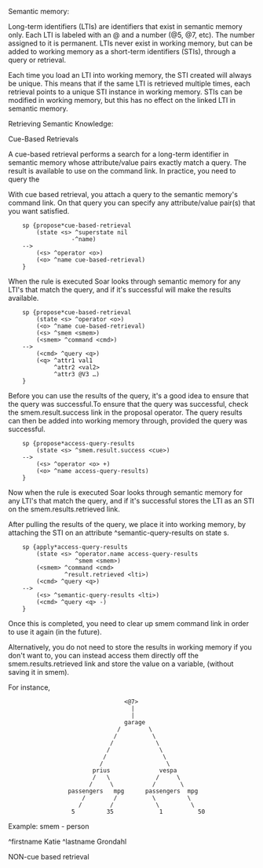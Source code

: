 Semantic memory:


Long-term identifiers (LTIs) are identifiers that exist in semantic memory only. Each LTI is labeled with an @ and a number (@5, @7, etc). The number assigned to it is permanent. LTIs never exist in working memory, but can be added to working memory as a short-term identifiers (STIs), through a query or retrieval. 

Each time you load an LTI into working memory, the STI created will always be unique. This means that if the same LTI is retrieved multiple times, each retrieval points to a unique STI instance in working memory. STIs can be modified in working memory, but this has no effect on the linked LTI in semantic memory. 



Retrieving Semantic Knowledge:

Cue-Based Retrievals

A cue-based retrieval performs a search for a long-term identifier in semantic memory whose attribute/value pairs exactly match a query. The result is available to use on the command link. In practice, you need to query the 


With cue based retrieval, you attach a query to the semantic memory's command link. On that query you can specify any attribute/value pair(s) that you want satisfied. 
													         
	
		sp {propose*cue-based-retrieval                         
		    (state <s> ^superstate nil
		    		  -^name)
		-->
			(<s> ^operator <o>)
			(<o> ^name cue-based-retrieval)
		}					

When the rule is executed Soar looks through semantic memory for any LTI's that match the query, and if it's successful will make the results available. 

		sp {propose*cue-based-retrieval 
			(state <s> ^operator <o>)
			(<o> ^name cue-based-retrieval)
			(<s> ^smem <smem>)  
			(<smem> ^command <cmd>)                 	 
		-->												
			(<cmd> ^query <q>)                            	
			(<q> ^attr1 val1                               		
			     ^attr2 <val2>                               	 
			     ^attr3 @V3 …)						     
		}



Before you can use the results of the query, it's a good idea to ensure that the query was successful.To ensure that the query was successful, check the smem.result.success link in the proposal operator.  The query results can then be added into working memory through, provided the query was successful.  


		sp {propose*access-query-results
		    (state <s> ^smem.result.success <cue>)
		-->
		    (<s> ^operator <o> +)
		    (<o> ^name access-query-results)
		}

Now when the rule is executed Soar looks through semantic memory for any LTI's that match the query, and if it's successful stores the LTI as an STI on the smem.results.retrieved link.


After pulling the results of the query, we place it into working memory, by attaching the STI on an attribute ^semantic-query-results on state s. 
		
		sp {apply*access-query-results
		    (state <s> ^operator.name access-query-results
		               ^smem <smem>)
		    (<smem> ^command <cmd>
		            ^result.retrieved <lti>)
		    (<cmd> ^query <q>)
		-->
		    (<s> ^semantic-query-results <lti>)
		    (<cmd> ^query <q> -)
		}

Once this is completed, you need to clear up smem command link in order to use it again (in the future).  



Alternatively, you do not need to store the results in working memory if you don't want to, you can instead access them directly off the smem.results.retrieved link and store the value on a variable, (without saving it in smem). 

For instance, 

								     <@7>
								       |
								       |
								     garage
								   /        \
								  /          \
								 /     	      \
								/              \
							   /		        \
							  /			         \
							prius              vespa
							/   \             /     \
						   / 	 \           / 	     \
				     passengers   mpg      passengers  mpg  
				      	 /        / 		 \		   \
				        /	 	 /			  \			\
				      5         35			   1		  50




Example: smem - person <p> 
				<p> ^firstname Katie
					^lastname Grondahl 




NON-cue based retrieval


